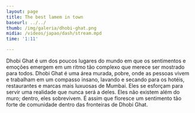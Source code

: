 ```yaml
---
layout: page
title: The best lamem in town
baseurl: ../../
thumb: /img/galeria/dhobi-ghat.png
midia: /videos/japao/dash/stream.mpd
time: '1:11'

---
```


Dhobi Ghat é um dos poucos lugares do mundo em que os sentimentos e emoções emergem em um ritmo tão complexo que merece ser mostrado para todos. Dhobi Ghat é uma área murada, pobre, onde as pessoas vivem e trabalham em um compasso insano, lavando e secando para os hotéis, restaurantes e marcas mais luxuosas de Mumbai. Eles se esforçam para servir uma realidade que nunca será a deles. Eles não existem além do muro; dentro, eles sobrevivem. É assim que floresce um sentimento tão forte de comunidade dentro das fronteiras de Dhobi Ghat.
